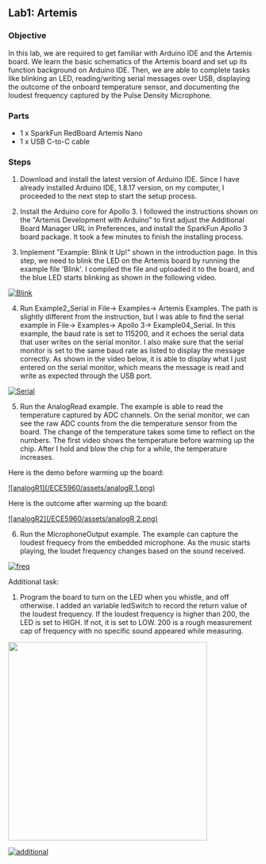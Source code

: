 ## Lab1: Artemis

### Objective
In this lab, we are required to get familiar with Arduino IDE and the Artemis board. We learn the basic schematics of the Artemis board and set up its function background on Arduino IDE. Then, we are able to complete tasks like blinking an LED, reading/writing serial messages over USB, displaying the outcome of the onboard temperature sensor, and documenting the loudest frequency captured by the Pulse Density Microphone.

### Parts
- 1 x SparkFun RedBoard Artemis Nano
- 1 x USB C-to-C cable

### Steps
1. Download and install the latest version of Arduino IDE. Since I have already installed Arduino IDE, 1.8.17 version, on my computer, I proceeded to the next step to start the setup process.

2. Install the Arduino core for Apollo 3. I followed the instructions shown on the "Artemis Development with Arduino" to first adjust the Additional Board Manager URL in Preferences, and install the SparkFun Apollo 3 board package. It took a few minutes to finish the installing process.

3. Implement "Example: Blink It Up!" shown in the introduction page. In this step, we need to blink the LED on the Artemis board by running the example file 'Blink'. I compiled the file and uploaded it to the board, and the blue LED starts blinking as shown in the following video.

[![Blink](/ECE5960/assets/blink.png)](https://youtu.be/XM9cvpO2SmM)

4. Run Example2_Serial in File-> Examples-> Artemis Examples. The path is slightly different from the instruction, but I was able to find the serial example in File-> Examples-> Apollo 3-> Example04_Serial. In this example, the baud rate is set to 115200, and it echoes the serial data that user writes on the serial monitor. I also make sure that the serial monitor is set to the same baud rate as listed to display the message correctly. As shown in the video below, it is able to display what I just entered on the serial monitor, which means the message is read and write as expected through the USB port.

[![Serial](/ECE5960/assets/serial.png)](https://youtu.be/Sm3dK7V2JJA)

5. Run the AnalogRead example. The example is able to read the temperature captured by ADC channels. On the serial monitor, we can see the raw ADC counts from the die temperature sensor from the board. The change of the temperature takes some time to reflect on the numbers. The first video shows the temperature before warming up the chip. After I hold and blow the chip for a while, the temperature increases.

Here is the demo before warming up the board:

[![analogR1](/ECE5960/assets/analogR 1.png)](https://youtu.be/-yx9y1qBAr0)

Here is the outcome after warming up the board:

[![analogR2](/ECE5960/assets/analogR 2.png)](https://youtu.be/Wm96Pu9kFZA)

6. Run the MicrophoneOutput example. The example can capture the loudest frequecy from the embedded microphone. As the music starts playing, the loudet frequency changes based on the sound received.

[![freq](/ECE5960/assets/mic.png)](https://youtu.be/TVpvZs10Qlo)

Additional task:
1. Program the board to turn on the LED when you whistle, and off otherwise. I added an variable ledSwitch to record the return value of the loudest frequency. If the loudest frequency is higher than 200, the LED is set to HIGH. If not, it is set to LOW. 200 is a rough measurement cap of frequency with no specific sound appeared while measuring. 

<img src="/ECE5960/assets/ledSwitch.png" width="400">

[![additional](/ECE5960/assets/mic2.png)](https://youtu.be/6Jqbclp8EBI)


